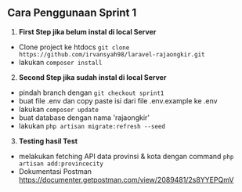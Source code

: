 ## Cara Penggunaan Sprint 1

1. <b>First Step jika belum instal di local Server </b>

- Clone project ke htdocs ``git clone https://github.com/irvansyah98/laravel-rajaongkir.git``
- lakukan ``composer install``

2. <b>Second Step jika sudah instal di local Server </b>

- pindah branch dengan ``git checkout sprint1``
- buat file .env dan copy paste isi dari file .env.example ke .env
- lakukan ``composer update``
- buat database dengan nama 'rajaongkir'
- lakukan ``php artisan migrate:refresh --seed``

3. <b>Testing hasil Test</b>

- melakukan fetching API data provinsi & kota dengan command ``php artisan add:provincecity``
- Dokumentasi Postman <https://documenter.getpostman.com/view/2089481/2s8YYEPQmV>

